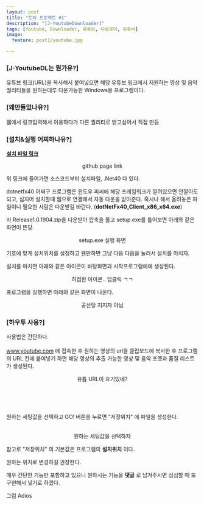 ```yaml
---
layout: post
title: "토이 프로젝트 #1"
description: "[J-YoutubeDownloader]"
tags: [Youtube, Downloader, 유튜브, 다운로더, 유튜버]
image:
  feature: post1/youtube.jpg

---
```


### [J-YoutubeDL는 뭔가유?]

유튜브 링크(URL)을 복사해서 붙여넣으면 해당 유튜브 링크에서 지원하는 영상 및 음악 퀄리티들을 원하는대루 다운가능한 Windows용 프로그램이다.

### [왜만들었나유?]

웹에서 링크입력해서 이용하다가 다른 퀄리티로 받고싶어서 직접 만듬

### [설치&실행 어찌하나유?]

[**설치 파일 링크**](https://github.com/jayleekr/YoutubeDownloaderWPF/releases/tag/1.0.1904)
<center>
  <figure>
  	<img src="/images/post1/github.png" alt=""/>
    <center>
      <figcaption>github page link</figcaption>
    </center>
  </figure>
</center>
위 링크에 들어가면 소스코드부터 설치파일, .Net40 다 있다.

dotnetfx40 어쩌구 프로그램은 윈도우 피씨에 해당 프레임워크가 깔려있으면 안깔아도되고, 심지어 설치할때 웹으로 연결해서 자동 다운을 받아준다. 혹시나 해서 올려놓은 파일이니 필요한 사람은 다운받길 바란다. (**dotNetFx40_Client_x86_x64.exe**)

자 Release1.0.1904.zip을 다운받아 압축을 풀고 setup.exe를 틀어보면 아래와 같은 화면이 뜬당.
<center>
  <figure>
  	<img src="/images/post1/setup.png" alt=""/>
    <center>
      <figcaption>setup.exe 실행 화면</figcaption>
    </center>
  </figure>
</center>
기호에 맞게 설치위치를 설정하고 웬만하면 그냥 다음 다음을 눌러서 설치를 마치자.

설치를 마치면 아래와 같은 아이콘이 바탕화면과 시작프로그램에에 생성된다.
<center>
  <figure>
  	<img src="/images/post1/icon.png" alt=""/>
    <center>
      <figcaption>허접한 아이콘.. 덥클릭 ㄱㄱ</figcaption>
    </center>
  </figure>
</center>

프로그램을 실행하면 아래와 같은 화면이 나온다.
<center>
  <figure>
  	<img src="/images/post1/main.png" alt=""/>
    <center>
      <figcaption>공산당 지지자 아님</figcaption>
    </center>
  </figure>
</center>


### [하우투 사용?]

사용법은 간단하다. <br/>
<br/>
www.youtube.com 에 접속한 후 원하는 영상의 url을 클립보드에 복사한 후 프로그램의 URL 칸에 붙여넣기 하면 해당 영상의 추출 가능한 영상 및 음악 포멧과 품질 리스트가 생성된다.<br/>
<center>
  <figure>
  	<img src="/images/post1/howtogeturl.png" alt=""/>
    <center>
      <figcaption>유튭 URL이 요기있네?</figcaption>
    </center>
  </figure>
</center>
<br/>
<br/>
<br/>

원하는 세팅값을 선택하고 GO! 버튼을 누르면 "저장위치" 에 파일을 생성한다.
<center>
  <figure>
  	<img src="/images/post1/workwell1.png" alt=""/>
    <img src="/images/post1/workwell2.png" alt=""/>
    <center>
      <figcaption>원하는 세팅값을 선택하자</figcaption>
    </center>
  </figure>
</center>


참고로 "저장위치" 의 기본값은 프로그램의 **설치위치** 이다.

원하는 위치로 변경하길 권장한다.

매우 간단한 기능만 포함하고 있으니 원하시는 기능을 **댓글** 로 남겨주시면 심심할 때 또 구현해서 넣기로 하겠다.

그럼 Adios
